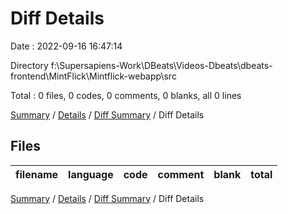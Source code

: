 # Diff Details

Date : 2022-09-16 16:47:14

Directory f:\\Supersapiens-Work\\DBeats\\Videos-Dbeats\\dbeats-frontend\\MintFlick\\Mintflick-webapp\\src

Total : 0 files,  0 codes, 0 comments, 0 blanks, all 0 lines

[Summary](results.md) / [Details](details.md) / [Diff Summary](diff.md) / Diff Details

## Files
| filename | language | code | comment | blank | total |
| :--- | :--- | ---: | ---: | ---: | ---: |

[Summary](results.md) / [Details](details.md) / [Diff Summary](diff.md) / Diff Details
